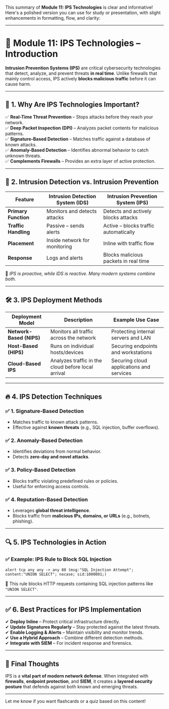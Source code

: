 This summary of **Module 11: IPS Technologies** is clear and informative! Here's a polished version you can use for study or presentation, with slight enhancements in formatting, flow, and clarity:

---

# 🚨 Module 11: IPS Technologies – Introduction

**Intrusion Prevention Systems (IPS)** are critical cybersecurity technologies that detect, analyze, and prevent threats **in real time**. Unlike firewalls that mainly control access, IPS actively **blocks malicious traffic** before it can cause harm.

---

## 🌟 1. Why Are IPS Technologies Important?

✅ **Real-Time Threat Prevention** – Stops attacks before they reach your network.  
✅ **Deep Packet Inspection (DPI)** – Analyzes packet contents for malicious patterns.  
✅ **Signature-Based Detection** – Matches traffic against a database of known attacks.  
✅ **Anomaly-Based Detection** – Identifies abnormal behavior to catch unknown threats.  
✅ **Complements Firewalls** – Provides an extra layer of active protection.

---

## 🔑 2. Intrusion Detection vs. Intrusion Prevention

| Feature                     | Intrusion Detection System (IDS)         | Intrusion Prevention System (IPS)         |
|-----------------------------|------------------------------------------|-------------------------------------------|
| **Primary Function**        | Monitors and detects attacks             | Detects and actively blocks attacks       |
| **Traffic Handling**        | Passive – sends alerts                   | Active – blocks traffic automatically     |
| **Placement**               | Inside network for monitoring            | Inline with traffic flow                  |
| **Response**                | Logs and alerts                          | Blocks malicious packets in real time     |

🔹 *IPS is proactive, while IDS is reactive. Many modern systems combine both.*

---

## 🛠️ 3. IPS Deployment Methods

| Deployment Model      | Description                                        | Example Use Case                            |
|-----------------------|----------------------------------------------------|---------------------------------------------|
| **Network-Based (NIPS)** | Monitors all traffic across the network             | Protecting internal servers and LAN         |
| **Host-Based (HIPS)**    | Runs on individual hosts/devices                   | Securing endpoints and workstations         |
| **Cloud-Based IPS**      | Analyzes traffic in the cloud before local arrival | Securing cloud applications and services     |

---

## 🔥 4. IPS Detection Techniques

### ✅ 1. Signature-Based Detection  
- Matches traffic to known attack patterns.  
- Effective against **known threats** (e.g., SQL injection, buffer overflows).

### ✅ 2. Anomaly-Based Detection  
- Identifies deviations from normal behavior.  
- Detects **zero-day and novel attacks**.

### ✅ 3. Policy-Based Detection  
- Blocks traffic violating predefined rules or policies.  
- Useful for enforcing access controls.

### ✅ 4. Reputation-Based Detection  
- Leverages **global threat intelligence**.  
- Blocks traffic from **malicious IPs, domains, or URLs** (e.g., botnets, phishing).

---

## 🔍 5. IPS Technologies in Action

### ✅ Example: IPS Rule to Block SQL Injection
```plaintext
alert tcp any any -> any 80 (msg:"SQL Injection Attempt"; content:"UNION SELECT"; nocase; sid:1000001;)
```
🔹 This rule blocks HTTP requests containing SQL injection patterns like `"UNION SELECT"`.

---

## ✅ 6. Best Practices for IPS Implementation

✔ **Deploy Inline** – Protect critical infrastructure directly.  
✔ **Update Signatures Regularly** – Stay protected against the latest threats.  
✔ **Enable Logging & Alerts** – Maintain visibility and monitor trends.  
✔ **Use a Hybrid Approach** – Combine different detection methods.  
✔ **Integrate with SIEM** – For incident response and forensics.

---

## 🚀 Final Thoughts

IPS is a **vital part of modern network defense**. When integrated with **firewalls**, **endpoint protection**, and **SIEM**, it creates a **layered security posture** that defends against both known and emerging threats.

---

Let me know if you want flashcards or a quiz based on this content!